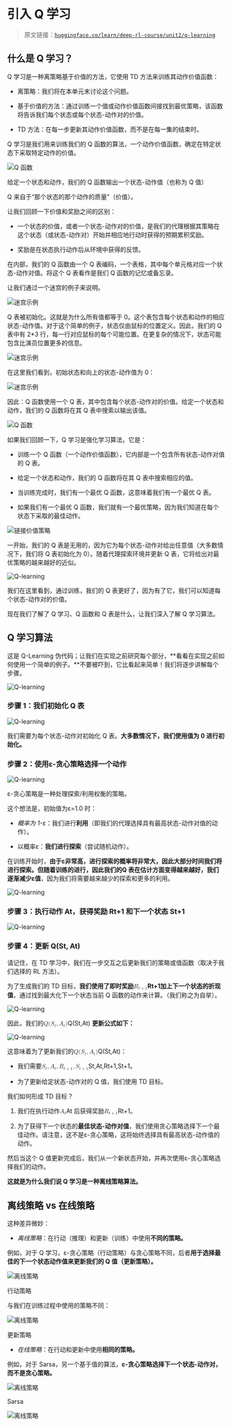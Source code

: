 # 引入 Q 学习

> 原文链接：[`huggingface.co/learn/deep-rl-course/unit2/q-learning`](https://huggingface.co/learn/deep-rl-course/unit2/q-learning)

## 什么是 Q 学习？

Q 学习是一种离策略基于价值的方法，它使用 TD 方法来训练其动作价值函数：

+   离策略：我们将在本单元末讨论这个问题。

+   基于价值的方法：通过训练一个值或动作价值函数间接找到最优策略，该函数将告诉我们每个状态或每个状态-动作对的价值。

+   TD 方法：在每一步更新其动作价值函数，而不是在每一集的结束时。

Q 学习是我们用来训练我们的 Q 函数的算法，一个动作价值函数，确定在特定状态下采取特定动作的价值。

![Q 函数](img/d98598351e812f60049067f862f79c69.png)

给定一个状态和动作，我们的 Q 函数输出一个状态-动作值（也称为 Q 值）

Q 来自于“那个状态的那个动作的质量”（价值）。

让我们回顾一下价值和奖励之间的区别：

+   一个状态的价值，或者一个状态-动作对的价值，是我们的代理根据其策略在这个状态（或状态-动作对）开始并相应地行动时获得的预期累积奖励。

+   奖励是在状态执行动作后从环境中获得的反馈。

在内部，我们的 Q 函数由一个 Q 表编码，一个表格，其中每个单元格对应一个状态-动作对值。将这个 Q 表看作是我们 Q 函数的记忆或备忘录。

让我们通过一个迷宫的例子来说明。

![迷宫示例](img/444a72a9a003265b612877410c530a95.png)

Q 表被初始化。这就是为什么所有值都等于 0。这个表包含每个状态和动作的相应状态-动作值。对于这个简单的例子，状态仅由鼠标的位置定义。因此，我们的 Q 表中有 2*3 行，每一行对应鼠标的每个可能位置。在更复杂的情况下，状态可能包含比演员位置更多的信息。

![迷宫示例](img/cd71daf8ad310d839422ce684bcb5c10.png)

在这里我们看到，初始状态和向上的状态-动作值为 0：

![迷宫示例](img/6b2018a29d1825bf6cbb14397a596eae.png)

因此：Q 函数使用一个 Q 表，其中包含每个状态-动作对的价值。给定一个状态和动作，我们的 Q 函数将在其 Q 表中搜索以输出该值。

![Q 函数](img/c6f51357ba01781edc9f3041b33e5be4.png)

如果我们回顾一下，Q 学习是强化学习算法，它是：

+   训练一个 Q 函数（一个动作价值函数），它内部是一个包含所有状态-动作对值的 Q 表。

+   给定一个状态和动作，我们的 Q 函数将在其 Q 表中搜索相应的值。

+   当训练完成时，我们有一个最优 Q 函数，这意味着我们有一个最优 Q 表。

+   如果我们有一个最优 Q 函数，我们就有一个最优策略，因为我们知道在每个状态下采取的最佳动作。

![链接价值策略](img/06e7785cc764e6109bfc6c89005a4d92.png)

一开始，我们的 Q 表是无用的，因为它为每个状态-动作对给出任意值（大多数情况下，我们将 Q 表初始化为 0）。随着代理探索环境并更新 Q 表，它将给出对最优策略的越来越好的近似。

![Q-learning](img/5eeae1d543b1ae0da4b6f9afe9fe07c9.png)

我们在这里看到，通过训练，我们的 Q 表更好了，因为有了它，我们可以知道每个状态-动作对的价值。

现在我们了解了 Q 学习、Q 函数和 Q 表是什么，让我们深入了解 Q 学习算法。

## Q 学习算法

这是 Q-Learning 伪代码；让我们在实现之前研究每个部分，**看看在实现之前如何使用一个简单的例子。**不要被吓到，它比看起来简单！我们将逐步讲解每个步骤。

![Q-learning](img/e98aadd735672374a66857c170d3b2ce.png)

### 步骤 1：我们初始化 Q 表

![Q-learning](img/01250a85fb5041af0c4b2aaf8c987543.png)

我们需要为每个状态-动作对初始化 Q 表。**大多数情况下，我们使用值为 0 进行初始化。**

### 步骤 2：使用ε-贪心策略选择一个动作

![Q-learning](img/30b0aba4490af7f85f0594dc198e9c03.png)

ε-贪心策略是一种处理探索/利用权衡的策略。

这个想法是，初始值为ɛ=1.0 时：

+   *概率为 1-ε*：我们进行**利用**（即我们的代理选择具有最高状态-动作对值的动作）。

+   以概率ɛ：**我们进行探索**（尝试随机动作）。

在训练开始时，**由于ɛ非常高，进行探索的概率将非常大，因此大部分时间我们将进行探索。**但随着训练的进行，因此我们的**Q 表在估计方面变得越来越好，我们逐渐减少ε值**，因为我们将需要越来越少的探索和更多的利用。

![Q-learning](img/4d0d8f523643ebe543960e9ea3a2a4b7.png)

### 步骤 3：执行动作 At，获得奖励 Rt+1 和下一个状态 St+1

![Q-learning](img/f834496430b9ed9ec65c64061d432454.png)

### 步骤 4：更新 Q(St, At)

请记住，在 TD 学习中，我们在一步交互之后更新我们的策略或值函数（取决于我们选择的 RL 方法）。 

为了生成我们的 TD 目标，**我们使用了即时奖励<math><semantics><mrow><msub><mi>R</mi><mrow><mi>t</mi><mo>+</mo><mn>1</mn></mrow></msub></mrow><annotation encoding="application/x-tex">R_{t+1}</annotation></semantics></math>Rt+1​加上下一个状态的折现值**，通过找到最大化下一个状态当前 Q 函数的动作来计算。（我们称之为自举）。

![Q-learning](img/bdb95512c529cc741a6379b8a07de2b0.png)

因此，我们的<math><semantics><mrow><mi>Q</mi><mo stretchy="false">(</mo><msub><mi>S</mi><mi>t</mi></msub><mo separator="true">,</mo><msub><mi>A</mi><mi>t</mi></msub><mo stretchy="false">)</mo></mrow><annotation encoding="application/x-tex">Q(S_t, A_t)</annotation></semantics></math>Q(St​,At​) **更新公式如下：**

![Q-learning](img/0bfe74186cd45c67a2935f61d93e0937.png)

这意味着为了更新我们的<math><semantics><mrow><mi>Q</mi><mo stretchy="false">(</mo><msub><mi>S</mi><mi>t</mi></msub><mo separator="true">,</mo><msub><mi>A</mi><mi>t</mi></msub><mo stretchy="false">)</mo></mrow><annotation encoding="application/x-tex">Q(S_t, A_t)</annotation></semantics></math>Q(St​,At​)：

+   我们需要<math><semantics><mrow><msub><mi>S</mi><mi>t</mi></msub><mo separator="true">,</mo><msub><mi>A</mi><mi>t</mi></msub><mo separator="true">,</mo><msub><mi>R</mi><mrow><mi>t</mi><mo>+</mo><mn>1</mn></mrow></msub><mo separator="true">,</mo><msub><mi>S</mi><mrow><mi>t</mi><mo>+</mo><mn>1</mn></mrow></msub></mrow><annotation encoding="application/x-tex">S_t, A_t, R_{t+1}, S_{t+1}</annotation></semantics></math>St​,At​,Rt+1​,St+1​。

+   为了更新给定状态-动作对的 Q 值，我们使用 TD 目标。

我们如何形成 TD 目标？

1.  我们在执行动作<math><semantics><mrow><msub><mi>A</mi><mi>t</mi></msub></mrow><annotation encoding="application/x-tex">A_t</annotation></semantics></math>At 后获得奖励<math><semantics><mrow><msub><mi>R</mi><mrow><mi>t</mi><mo>+</mo><mn>1</mn></mrow></msub></mrow><annotation encoding="application/x-tex">R_{t+1}</annotation></semantics></math>Rt+1​。

1.  为了获得下一个状态的**最佳状态-动作对值**，我们使用贪心策略选择下一个最佳动作。请注意，这不是ε-贪心策略，这将始终选择具有最高状态-动作值的动作。

然后当这个 Q 值更新完成后，我们从一个新状态开始，并再次使用ε-贪心策略选择我们的动作。

**这就是为什么我们说 Q 学习是一种离线策略算法。**

## 离线策略 vs 在线策略

这种差异微妙：

+   *离线策略*：在行动（推理）和更新（训练）中使用**不同的策略。**

例如，对于 Q 学习，ε-贪心策略（行动策略）与贪心策略不同，后者**用于选择最佳的下一个状态动作值来更新我们的 Q 值（更新策略）。**

![离线策略](img/962ba1bb9bae9ace4837824a79c98010.png)

行动策略

与我们在训练过程中使用的策略不同：

![离线策略](img/e14d304b020044952e6f8de20e71e925.png)

更新策略

+   *在线策略*：在行动和更新中使用**相同的策略。**

例如，对于 Sarsa，另一个基于值的算法，**ε-贪心策略选择下一个状态-动作对，而不是贪心策略。**

![离线策略](img/b57fef603ca195b7a4707f530c6082f7.png)

Sarsa

![离线策略](img/ce691ce98ae89b58669eb975be3f446c.png)
